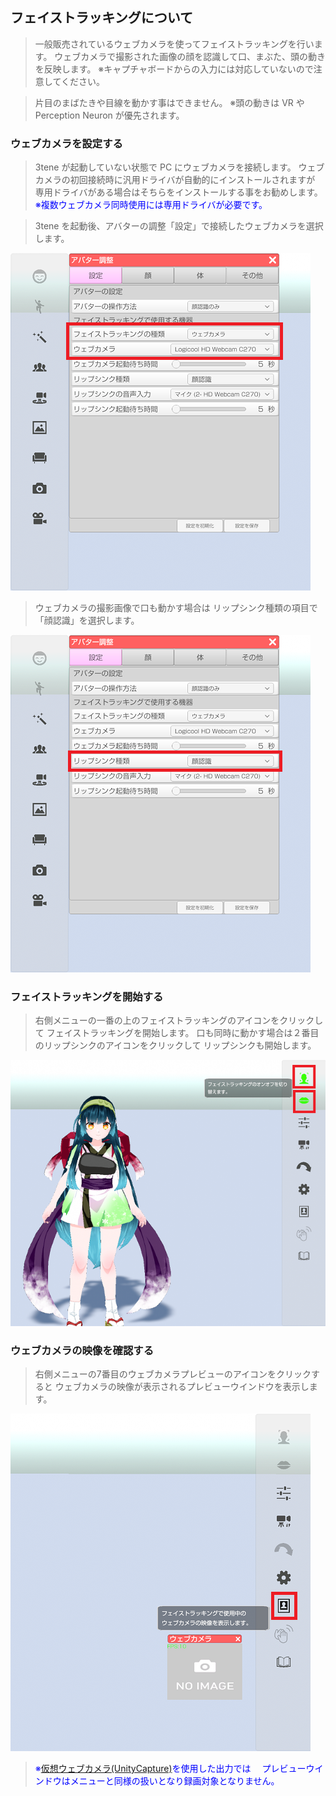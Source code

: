 ## フェイストラッキングについて

>一般販売されているウェブカメラを使ってフェイストラッキングを行います。
>ウェブカメラで撮影された画像の顔を認識して口、まぶた、頭の動きを反映します。
>※キャプチャボードからの入力には対応していないので注意してください。

>片目のまばたきや目線を動かす事はできません。
>※頭の動きは VR や Perception Neuron が優先されます。


### ウェブカメラを設定する

>3tene が起動していない状態で PC にウェブカメラを接続します。
>ウェブカメラの初回接続時に汎用ドライバが自動的にインストールされますが
>専用ドライバがある場合はそちらをインストールする事をお勧めします。
><font color="Blue">※複数ウェブカメラ同時使用には専用ドライバが必要です。</font>

>3tene を起動後、アバターの調整「設定」で接続したウェブカメラを選択します。

![画像](image/webcamera_settings_1.png "")

>ウェブカメラの撮影画像で口も動かす場合は
>リップシンク種類の項目で「顔認識」を選択します。

![画像](image/webcamera_settings_2.png "")


### フェイストラッキングを開始する

>右側メニューの一番の上のフェイストラッキングのアイコンをクリックして
>フェイストラッキングを開始します。
>口も同時に動かす場合は２番目のリップシンクのアイコンをクリックして
>リップシンクも開始します。

![画像](image/webcamera_settings_3.png "")


### ウェブカメラの映像を確認する

>右側メニューの7番目のウェブカメラプレビューのアイコンをクリックすると
>ウェブカメラの映像が表示されるプレビューウインドウを表示します。

![画像](image/webcamera_settings_4.png "")

><font color="Blue">※[仮想ウェブカメラ(UnityCapture)](#VirtualWebCamera.md)を使用した出力では
>　プレビューウインドウはメニューと同様の扱いとなり録画対象となりません。</font>


